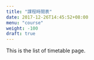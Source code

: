 ```yaml
---
title: "課程時間表"
date: 2017-12-26T14:45:52+08:00
menu: "course"
weight: -100
draft: true
---
```

This is the list of timetable page.

